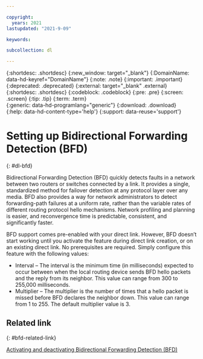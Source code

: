 ```yaml
---

copyright:
  years: 2021
lastupdated: "2021-9-09"

keywords:  

subcollection: dl

---
```


{:shortdesc: .shortdesc}
{:new_window: target="_blank"}
{:DomainName: data-hd-keyref="DomainName"}
{:note: .note}
{:important: .important}
{:deprecated: .deprecated}
{:external: target="_blank" .external}
{:shortdesc: .shortdesc}
{:codeblock: .codeblock}
{:pre: .pre}
{:screen: .screen}
{:tip: .tip}
{:term: .term}  
{:generic: data-hd-programlang="generic"}
{:download: .download}  
{:help: data-hd-content-type='help'}
{:support: data-reuse='support'}

# Setting up Bidirectional Forwarding Detection (BFD)
{: #dl-bfd}

Bidirectional Forwarding Detection (BFD) quickly detects faults in a network between two routers or switches connected by a link. It provides a single, standardized method for failover detection at any protocol layer over any media. BFD also provides a way for network administrators to detect forwarding-path failures at a uniform rate, rather than the variable rates of different routing protocol hello mechanisms. Network profiling and planning is easier, and reconvergence time is predictable, consistent, and significantly faster.

BFD support comes pre-enabled with your direct link. However, BFD doesn’t start working until you activate the feature during direct link creation, or on an existing direct link. No prerequisites are required. Simply configure this feature with the following values:

* Interval – The interval is the minimum time (in milliseconds) expected to occur between when the local routing device sends BFD hello packets and the reply from its neighbor. This value can range from 300 to 255,000 milliseconds.
* Multiplier – The multiplier is the number of times that a hello packet is missed before BFD declares the neighbor down. This value can range from 1 to 255. The default multiplier value is 3. 

## Related link
{: #bfd-related-link}

[Activating and deactivating Bidirectional Forwarding Detection (BFD)](/docs/dl?topic=dl-activate-deactivate-bfd)
